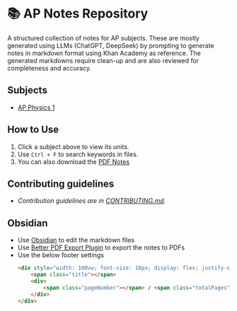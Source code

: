 # 📚 AP Notes Repository  
A structured collection of notes for AP subjects.  These are mostly generated using LLMs (ChatGPT, DeepSeek) by prompting to generate notes in markdown format using Khan Academy as reference. The generated markdowns require clean-up and are also reviewed for completeness and accuracy.

## Subjects  
- [AP Physics 1](<AP Physics 1>)
## How to Use
1. Click a subject above to view its units.  
2. Use `Ctrl + F` to search keywords in files.  
3. You can also download the [PDF Notes](pdfs/)
## Contributing guidelines
- *Contribution guidelines are in [CONTRIBUTING.md](CONTRIBUTING.md).*

## Obsidian
- Use [Obsidian](https://obsidian.md/download) to edit the markdown files
- Use [Better PDF Export Plugin](https://github.com/l1xnan/obsidian-better-export-pdf) to export the notes to PDFs
- Use the below footer settings
	```html
	<div style="width: 100vw; font-size: 10px; display: flex; justify-content: space-between; align-items: center; margin-left: 20px; margin-right: 20px;">
	    <span class="title"></span>
	    <div>
	        <span class="pageNumber"></span> / <span class="totalPages"></span>
	    </div>
	</div>
 	```
